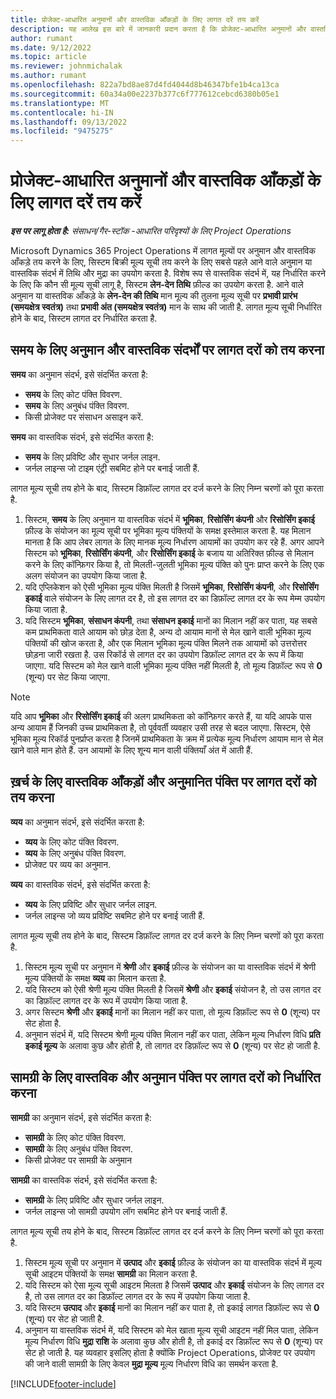 ```yaml
---
title: प्रोजेक्ट-आधारित अनुमानों और वास्तविक आँकड़ों के लिए लागत दरें तय करें
description: यह आलेख इस बारे में जानकारी प्रदान करता है कि प्रोजेक्ट-आधारित अनुमानों और वास्तविक आँकड़ों के लिए लागत दरें कैसे निर्धारित की जाती हैं.
author: rumant
ms.date: 9/12/2022
ms.topic: article
ms.reviewer: johnmichalak
ms.author: rumant
ms.openlocfilehash: 822a7bd8ae87d4fd4044d8b46347bfe1b4ca13ca
ms.sourcegitcommit: 60a34a00e2237b377c6f777612cebcd6380b05e1
ms.translationtype: MT
ms.contentlocale: hi-IN
ms.lasthandoff: 09/13/2022
ms.locfileid: "9475275"
---
```

# <a name="determine-cost-rates-for-project-based-estimates-and-actuals"></a>प्रोजेक्ट-आधारित अनुमानों और वास्तविक आँकड़ों के लिए लागत दरें तय करें

_**इस पर लागू होता है:** संसाधन/गैर-स्टॉक -आधारित परिदृश्यों के लिए Project Operations_

Microsoft Dynamics 365 Project Operations में लागत मूल्यों पर अनुमान और वास्तविक आँकड़े तय करने के लिए, सिस्टम बिक्री मूल्य सूची तय करने के लिए सबसे पहले आने वाले अनुमान या वास्तविक संदर्भ में तिथि और मुद्रा का उपयोग करता है. विशेष रूप से वास्तविक संदर्भ में, यह निर्धारित करने के लिए कि कौन सी मूल्य सूची लागू है, सिस्टम **लेन-देन तिथि** फ़ील्ड का उपयोग करता है. आने वाले अनुमान या वास्तविक आँकड़े के **लेन-देन की तिथि** मान मूल्य की तुलना मूल्य सूची पर **प्रभावी प्रारंभ (समयक्षेत्र स्वतंत्र)** तथा **प्रभावी अंत (समयक्षेत्र स्वतंत्र)** मान के साथ की जाती है. लागत मूल्य सूची निर्धारित होने के बाद, सिस्टम लागत दर निर्धारित करता है.

## <a name="determining-cost-rates-in-estimate-and-actual-contexts-for-time"></a>समय के लिए अनुमान और वास्तविक संदर्भों पर लागत दरों को तय करना

**समय** का अनुमान संदर्भ, इसे संदर्भित करता है:

- **समय** के लिए कोट पंक्ति विवरण.
- **समय** के लिए अनुबंध पंक्ति विवरण.
- किसी प्रोजेक्ट पर संसाधन असाइन करें.

**समय** का वास्तविक संदर्भ, इसे संदर्भित करता है:

- **समय** के लिए प्रविष्टि और सुधार जर्नल लाइन.
- जर्नल लाइन्स जो टाइम एंट्री सबमिट होने पर बनाई जाती हैं.

लागत मूल्य सूची तय होने के बाद, सिस्टम डिफ़ॉल्ट लागत दर दर्ज करने के लिए निम्न चरणों को पूरा करता है.

1. सिस्टम, **समय** के लिए अनुमान या वास्तविक संदर्भ में **भूमिका**, **रिसोर्सिंग कंपनी** और **रिसोर्सिंग इकाई** फ़ील्ड के संयोजन का मूल्य सूची पर भूमिका मूल्य पंक्तियों के समक्ष इस्तेमाल करता है. यह मिलान मानता है कि आप लेबर लागत के लिए मानक मूल्य निर्धारण आयामों का उपयोग कर रहे हैं. अगर आपने सिस्टम को **भूमिका**, **रिसोर्सिंग कंपनी**, और **रिसोर्सिंग इकाई** के बजाय या अतिरिक्त फ़ील्ड से मिलान करने के लिए कॉन्फ़िगर किया है, तो मिलती-जुलती भूमिका मूल्य पंक्ति को पुनः प्राप्त करने के लिए एक अलग संयोजन का उपयोग किया जाता है.
1. यदि एप्लिकेशन को ऐसी भूमिका मूल्य पंक्ति मिलती है जिसमें **भूमिका**, **रिसोर्सिंग कंपनी**, और **रिसोर्सिंग इकाई** वाले संयोजन के लिए लागत दर है, तो इस लागत दर का डिफ़ॉल्ट लागत दर के रूप मेम्म उपयोग किया जाता है.
1. यदि सिस्टम **भूमिका**, **संसाधन कंपनी**, तथा **संसाधन इकाई** मानों का मिलान नहीं कर पाता, यह सबसे कम प्राथमिकता वाले आयाम को छोड़ देता है, अन्य दो आयाम मानों से मेल खाने वाली भूमिका मूल्य पंक्तियों की खोज करता है, और एक मिलान भूमिका मूल्य पंक्ति मिलने तक आयामों को उत्तरोत्तर छोड़ना जारी रखता है. उस रिकॉर्ड से लागत दर का उपयोग डिफ़ॉल्ट लागत दर के रूप में किया जाएगा. यदि सिस्टम को मेल खाने वाली भूमिका मूल्य पंक्ति नहीं मिलती है, तो मूल्य डिफ़ॉल्ट रूप से **0** (शून्य) पर सेट किया जाएगा.

> [!NOTE]
> यदि आप **भूमिका** और **रिसोर्सिंग इकाई** की अलग प्राथमिकता को कॉन्फ़िगर करते हैं, या यदि आपके पास अन्य आयाम हैं जिनकी उच्च प्राथमिकता है, तो पूर्ववर्ती व्यवहार उसी तरह से बदल जाएगा. सिस्टम, ऐसे भूमिका मूल्य रिकॉर्ड पुनर्प्राप्त करता है जिनमें प्राथमिकता के क्रम में प्रत्येक मूल्य निर्धारण आयाम मान से मेल खाने वाले मान होते हैं. उन आयामों के लिए शून्य मान वाली पंक्तियाँ अंत में आती हैं.

## <a name="determining-cost-rates-on-actual-and-estimate-lines-for-expense"></a>ख़र्च के लिए वास्तविक आँकड़ों और अनुमानित पंक्ति पर लागत दरों को तय करना

**व्यय** का अनुमान संदर्भ, इसे संदर्भित करता है:

- **व्यय** के लिए कोट पंक्ति विवरण.
- **व्यय** के लिए अनुबंध पंक्ति विवरण.
- प्रोजेक्ट पर व्यय का अनुमान.

**व्यय** का वास्तविक संदर्भ, इसे संदर्भित करता है:

- **व्यय** के लिए प्रविष्टि और सुधार जर्नल लाइन.
- जर्नल लाइन्स जो व्यय प्रविष्टि सबमिट होने पर बनाई जाती हैं.

लागत मूल्य सूची तय होने के बाद, सिस्टम डिफ़ॉल्ट लागत दर दर्ज करने के लिए निम्न चरणों को पूरा करता है.

1. सिस्टम मूल्य सूची पर अनुमान में **श्रेणी** और **इकाई** फ़ील्ड के संयोजन का या वास्तविक संदर्भ में श्रेणी मूल्य पंक्तियों के समक्ष **व्यय** का मिलान करता है.
1. यदि सिस्टम को ऐसी श्रेणी मूल्य पंक्ति मिलती है जिसमें **श्रेणी** और **इकाई** संयोजन है, तो उस लागत दर का डिफ़ॉल्ट लागत दर के रूप में उपयोग किया जाता है.
1. अगर सिस्टम **श्रेणी** और **इकाई** मानों का मिलान नहीं कर पाता, तो मूल्य डिफ़ॉल्ट रूप से **0** (शून्य) पर सेट होता है.
1. अनुमान संदर्भ में, यदि सिस्टम श्रेणी मूल्य पंक्ति मिलान नहीं कर पाता, लेकिन मूल्य निर्धारण विधि **प्रति इकाई मूल्य** के अलावा कुछ और होती है, तो लागत दर डिफ़ॉल्ट रूप से **0** (शून्य) पर सेट हो जाती है.

## <a name="determining-cost-rates-on-actual-and-estimate-lines-for-material"></a>सामग्री के लिए वास्तविक और अनुमान पंक्ति पर लागत दरों को निर्धारित करना

**सामग्री** का अनुमान संदर्भ, इसे संदर्भित करता है:

- **सामग्री** के लिए कोट पंक्ति विवरण.
- **सामग्री** के लिए अनुबंध पंक्ति विवरण.
- किसी प्रोजेक्ट पर सामग्री के अनुमान

**सामग्री** का वास्तविक संदर्भ, इसे संदर्भित करता है:

- **सामग्री** के लिए प्रविष्टि और सुधार जर्नल लाइन.
- जर्नल लाइन्स जो सामग्री उपयोग लॉग सबमिट होने पर बनाई जाती हैं.

लागत मूल्य सूची तय होने के बाद, सिस्टम डिफ़ॉल्ट लागत दर दर्ज करने के लिए निम्न चरणों को पूरा करता है.

1. सिस्टम मूल्य सूची पर अनुमान में **उत्पाद** और **इकाई** फ़ील्ड के संयोजन का या वास्तविक संदर्भ में मूल्य सूची आइटम पंक्तियों के समक्ष **सामग्री** का मिलान करता है.
1. यदि सिस्टम को ऐसा मूल्य सूची आइटम मिलता है जिसमें **उत्पाद** और **इकाई** संयोजन के लिए लागत दर है, तो उस लागत दर का डिफ़ॉल्ट लागत दर के रूप में उपयोग किया जाता है.
1. यदि सिस्टम **उत्पाद** और **इकाई** मानों का मिलान नहीं कर पाता है, तो इकाई लागत डिफ़ॉल्ट रूप से **0** (शून्य) पर सेट हो जाती है.
1. अनुमान या वास्तविक संदर्भ में, यदि सिस्टम को मेल खाता मूल्य सूची आइटम नहीं मिल पाता, लेकिन मूल्य निर्धारण विधि **मुद्रा राशि** के अलावा कुछ और होती है, तो इकाई दर डिफ़ॉल्ट रूप से **0** (शून्य) पर सेट हो जाती है. यह व्यवहार इसलिए होता है क्योंकि Project Operations, प्रोजेक्ट पर उपयोग की जाने वाली सामग्री के लिए केवल **मुद्रा मूल्य** मूल्य निर्धारण विधि का समर्थन करता है.

[!INCLUDE[footer-include](../includes/footer-banner.md)]
